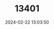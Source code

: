---
title: "13401"
category: "Epomophorus intermedius"
draft: false
date: 2024-02-22 13:03:50
languages:
  English: ["Hayman's Dwarf Epauletted Fruit Bat", "Hayman's Epauletted Fruit Bat", "Hayman's Lesser Epauletted Fruit Bat"]
---